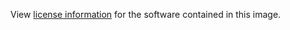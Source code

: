 View [license information](https://www.centos.org/legal/) for the software contained in this image.
